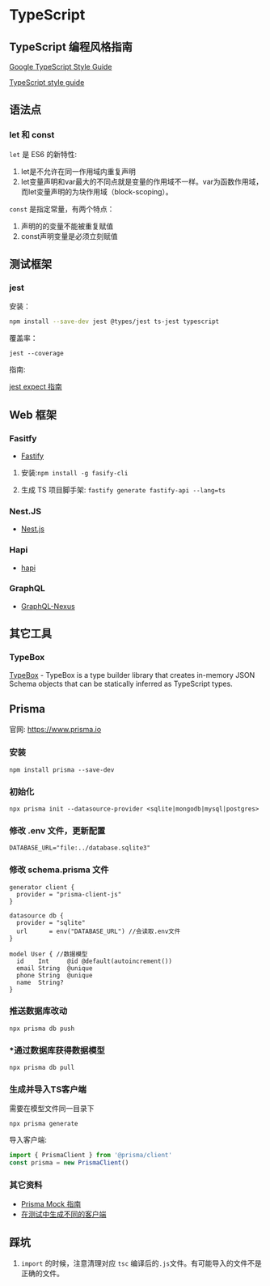 # TypeScript

## TypeScript 编程风格指南

[Google TypeScript Style Guide](https://google.github.io/styleguide/tsguide.html)

[TypeScript style guide](https://ts.dev/style/)

## 语法点

### let 和 const

`let` 是 ES6 的新特性:

1. let是不允许在同一作用域内重复声明
2. let变量声明和var最大的不同点就是变量的作用域不一样。var为函数作用域，而let变量声明的为块作用域（block-scoping）。

`const` 是指定常量，有两个特点：

1. 声明的的变量不能被重复赋值
2. const声明变量是必须立刻赋值

## 测试框架

### jest

安装：

```sh
npm install --save-dev jest @types/jest ts-jest typescript
```

覆盖率：

```shell
jest --coverage
```

指南:

[jest expect 指南](https://jestjs.io/docs/expect)

## Web 框架

### Fasitfy

- [Fastify](https://github.com/fastify/fastify)

1. 安装:`npm install -g fasify-cli`

2. 生成 TS 项目脚手架: `fastify generate fastify-api --lang=ts`

### Nest.JS

- [Nest.js](https://github.com/nestjs/nest)

### Hapi

- [hapi](https://github.com/hapijs/hapi)

### GraphQL

- [GraphQL-Nexus](https://github.com/graphql-nexus/nexus)

## 其它工具

### TypeBox

[TypeBox](https://github.com/sinclairzx81/typebox) - TypeBox is a type builder library that creates in-memory JSON Schema objects that can be statically inferred as TypeScript types.

## Prisma

官网: <https://www.prisma.io>

### 安装

```shell
npm install prisma --save-dev
```

### 初始化

```shell
npx prisma init --datasource-provider <sqlite|mongodb|mysql|postgres>
```

### 修改 .env 文件，更新配置

```text
DATABASE_URL="file:../database.sqlite3"
```

### 修改 schema.prisma 文件

```prisma
generator client {
  provider = "prisma-client-js"
}

datasource db {
  provider = "sqlite"
  url      = env("DATABASE_URL") //会读取.env文件
}

model User { //数据模型
  id    Int     @id @default(autoincrement())
  email String  @unique
  phone String  @unique
  name  String?
}

```

### 推送数据库改动

```shell
npx prisma db push
```

### *通过数据库获得数据模型

```shell
npx prisma db pull
```

### 生成并导入TS客户端

需要在模型文件同一目录下

```shell
npx prisma generate
```

导入客户端:

```typescript
import { PrismaClient } from '@prisma/client'
const prisma = new PrismaClient()
```

### 其它资料

- [Prisma Mock 指南](https://www.prisma.io/docs/guides/testing/unit-testing)
- [在测试中生成不同的客户端](https://github.com/prisma/prisma/discussions/2792)

## 踩坑

1. `import` 的时候，注意清理对应 `tsc` 编译后的`.js`文件。有可能导入的文件不是正确的文件。
